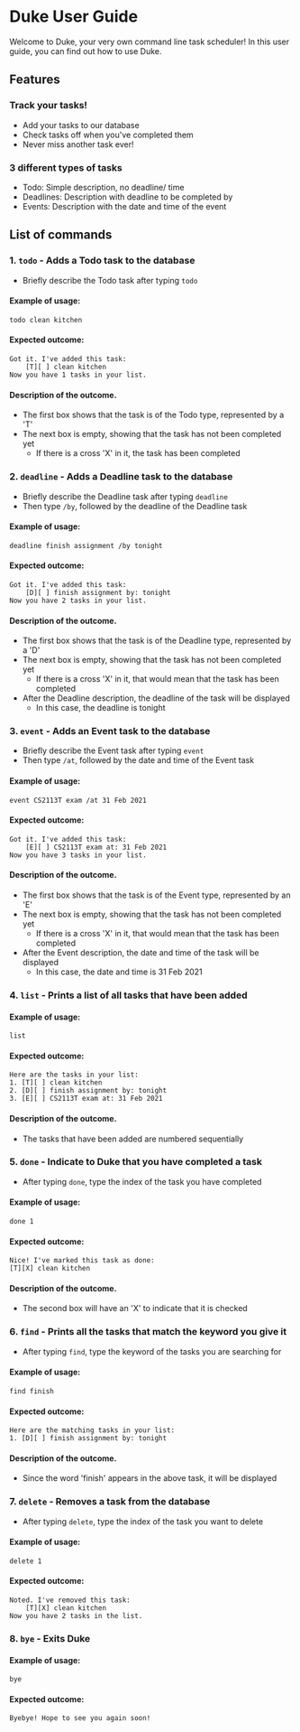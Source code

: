 # Duke User Guide
Welcome to Duke, your very own command line task scheduler! In this user guide, you can find out how to use Duke.
## Features 

### Track your tasks!
- Add your tasks to our database
- Check tasks off when you've completed them
- Never miss another task ever!

### 3 different types of tasks
- Todo: Simple description, no deadline/ time
- Deadlines: Description with deadline to be completed by
- Events: Description with the date and time of the event

## List of commands

### 1. `todo` - Adds a Todo task to the database

- Briefly describe the Todo task after typing `todo`

#### Example of usage:

`todo clean kitchen`

#### Expected outcome:
```
Got it. I've added this task:
    [T][ ] clean kitchen
Now you have 1 tasks in your list.
```
#### Description of the outcome.
- The first box shows that the task is of the Todo type, represented by a 'T'
- The next box is empty, showing that the task has not been completed yet
  - If there is a cross 'X' in it, the task has been completed



### 2. `deadline` - Adds a Deadline task to the database
- Briefly describe the Deadline task after typing `deadline`
- Then type `/by`, followed by the deadline of the Deadline task

#### Example of usage:

`deadline finish assignment /by tonight`

#### Expected outcome:
```
Got it. I've added this task:
    [D][ ] finish assignment by: tonight
Now you have 2 tasks in your list.
```
#### Description of the outcome.
- The first box shows that the task is of the Deadline type, represented by a 'D'
- The next box is empty, showing that the task has not been completed yet
    - If there is a cross 'X' in it, that would mean that the task has been completed
- After the Deadline description, the deadline of the task will be displayed
    - In this case, the deadline is tonight


### 3. `event` - Adds an Event task to the database
- Briefly describe the Event task after typing `event`
- Then type `/at`, followed by the date and time of the Event task

#### Example of usage:

`event CS2113T exam /at 31 Feb 2021`

#### Expected outcome:
```
Got it. I've added this task:
    [E][ ] CS2113T exam at: 31 Feb 2021
Now you have 3 tasks in your list.
```
#### Description of the outcome.
- The first box shows that the task is of the Event type, represented by an 'E'
- The next box is empty, showing that the task has not been completed yet
    - If there is a cross 'X' in it, that would mean that the task has been completed
- After the Event description, the date and time of the task will be displayed
    - In this case, the date and time is 31 Feb 2021


### 4. `list` - Prints a list of all tasks that have been added

#### Example of usage:

`list`

#### Expected outcome:
```
Here are the tasks in your list:
1. [T][ ] clean kitchen
2. [D][ ] finish assignment by: tonight
3. [E][ ] CS2113T exam at: 31 Feb 2021
```
####  Description of the outcome.
- The tasks that have been added are numbered sequentially


### 5. `done` - Indicate to Duke that you have completed a task
- After typing `done`, type the index of the task you have completed 

#### Example of usage:

`done 1`

#### Expected outcome:
```
Nice! I've marked this task as done:
[T][X] clean kitchen
```
#### Description of the outcome.
- The second box will have an 'X' to indicate that it is checked



### 6. `find` - Prints all the tasks that match the keyword you give it
- After typing `find`, type the keyword of the tasks you are searching for
#### Example of usage:

`find finish`

#### Expected outcome:
```
Here are the matching tasks in your list:
1. [D][ ] finish assignment by: tonight
```
#### Description of the outcome.
- Since the word 'finish' appears in the above task, it will be displayed



### 7. `delete` - Removes a task from the database
- After typing `delete`, type the index of the task you want to delete
#### Example of usage:

`delete 1`

#### Expected outcome:
```
Noted. I've removed this task:
    [T][X] clean kitchen
Now you have 2 tasks in the list.
```



### 8. `bye` - Exits Duke

#### Example of usage:

`bye`

#### Expected outcome:
```
Byebye! Hope to see you again soon!
```